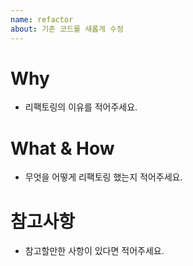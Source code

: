 ```yaml
---
name: refactor
about: 기존 코드를 새롭게 수정
---
```


# Why

- 리팩토링의 이유를 적어주세요.

# What & How

- 무엇을 어떻게 리팩토링 했는지 적어주세요.

# 참고사항

- 참고할만한 사항이 있다면 적어주세요.
